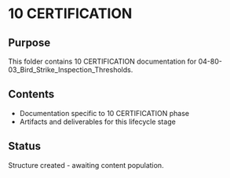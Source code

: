 # 10 CERTIFICATION

## Purpose
This folder contains 10 CERTIFICATION documentation for 04-80-03_Bird_Strike_Inspection_Thresholds.

## Contents
- Documentation specific to 10 CERTIFICATION phase
- Artifacts and deliverables for this lifecycle stage

## Status
Structure created - awaiting content population.

